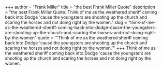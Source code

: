 +++
author = "Frank Miller"
title = "the best Frank Miller Quote"
description = "the best Frank Miller Quote: Think of me as the weathered sheriff coming back into Dodge 'cause the youngsters are shooting up the church and scaring the horses and not doing right by the women."
slug = "think-of-me-as-the-weathered-sheriff-coming-back-into-dodge-cause-the-youngsters-are-shooting-up-the-church-and-scaring-the-horses-and-not-doing-right-by-the-women"
quote = '''Think of me as the weathered sheriff coming back into Dodge 'cause the youngsters are shooting up the church and scaring the horses and not doing right by the women.'''
+++
Think of me as the weathered sheriff coming back into Dodge 'cause the youngsters are shooting up the church and scaring the horses and not doing right by the women.
